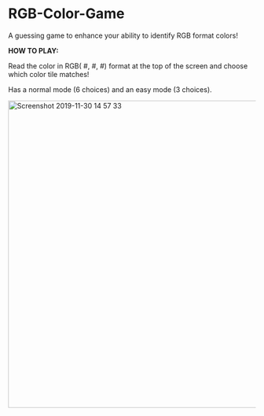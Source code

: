 # RGB-Color-Game

A guessing game to enhance your ability to identify RGB format colors!

<strong>HOW TO PLAY:</strong>

Read the color in RGB( #, #, #) format at the top of the screen and choose which color tile matches!

Has a normal mode (6 choices) and an easy mode (3 choices).

<img width="625" alt="Screenshot 2019-11-30 14 57 33" src="https://user-images.githubusercontent.com/52295078/69906509-d3012d00-1381-11ea-9bb5-2be6a9e85d4e.png">
